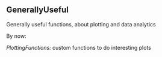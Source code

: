 ## GenerallyUseful
Generally useful functions, about plotting and data analytics

By now:

_PlottingFunctions:_ custom functions to do interesting plots
